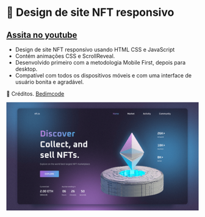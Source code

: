 # 💎 Design de site NFT responsivo

## [Assita no youtube](https://youtu.be/eDm7l5ODWuU)

- Design de site NFT responsivo usando HTML CSS e JavaScript
- Contém animações CSS e ScrollReveal.
- Desenvolvido primeiro com a metodologia Mobile First, depois para desktop.
- Compatível com todos os dispositivos móveis e com uma interface de usuário bonita e agradável.

💙 Créditos. [Bedimcode](https://www.youtube.com/c/Bedimcode)

![preview img](/preview.png)
